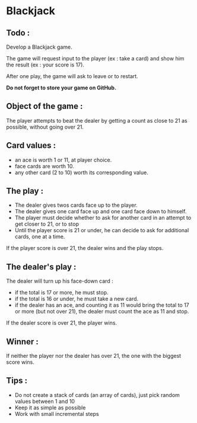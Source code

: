 # Blackjack

## Todo :

Develop a Blackjack game.

The game will request input to the player (ex : take a card) and show him the result (ex : your score is 17).

After one play, the game will ask to leave or to restart.

**Do not forget to store your game on GitHub.**

## Object of the game :
The player attempts to beat the dealer by getting a count as close to 21 as possible, without going over 21.

## Card values :
* an ace is worth 1 or 11, at player choice.
* face cards are worth 10.
* any other card (2 to 10) worth its corresponding value.

## The play :

* The dealer gives twos cards face up to the player.
* The dealer gives one card face up and one card face down to himself.
* The player must decide whether to ask for another card in an attempt to get closer to 21, or to stop 
* Until the player score is 21 or under, he can decide to ask for additional cards, one at a time.

If the player score is over 21, the dealer wins and the play stops.

## The dealer's play :

The dealer will turn up his face-down card :

* if the total is 17 or more, he must stop.
* if the total is 16 or under, he must take a new card.
* if the dealer has an ace, and counting it as 11 would bring the total to 17 or more (but not over 21), the dealer must count the ace as 11 and stop.

If the dealer score is over 21, the player wins.

## Winner :

If neither the player nor the dealer has over 21, the one with the biggest score wins.

## Tips :

- Do not create a stack of cards (an array of cards), just pick random values between 1 and 10
- Keep it as simple as possible
- Work with small incremental steps